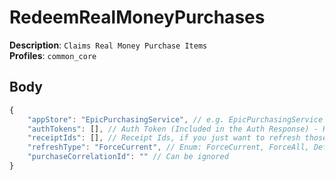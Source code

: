# RedeemRealMoneyPurchases

**Description**: `Claims Real Money Purchase Items` \
**Profiles**: `common_core`

## Body

```js
{
    "appStore": "EpicPurchasingService", // e.g. EpicPurchasingService
    "authTokens": [], // Auth Token (Included in the Auth Response) - Required for all app Stores expect EpicPurchasingService & SamsungGalaxyAppStore
    "receiptIds": [], // Receipt Ids, if you just want to refresh those
    "refreshType": "ForceCurrent", // Enum: ForceCurrent, ForceAll, Default, UpdateOfflineAuth
    "purchaseCorrelationId": "" // Can be ignored
}
```
